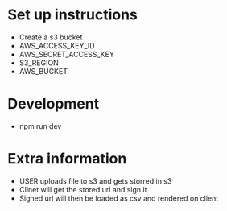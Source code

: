 # Set up instructions
- Create a s3 bucket
- AWS_ACCESS_KEY_ID
- AWS_SECRET_ACCESS_KEY
- S3_REGION
- AWS_BUCKET

# Development
- npm run dev

# Extra information
- USER uploads file to s3 and gets storred in s3
- Clinet will get the stored url and sign it
- Signed url will then be loaded as csv and rendered on client


